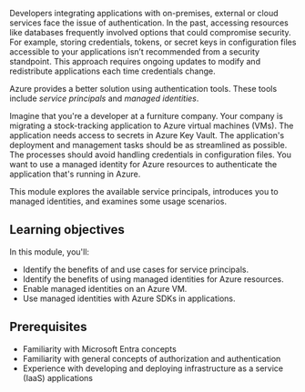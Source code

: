 Developers integrating applications with on-premises, external or cloud services face the issue of authentication. In the past, accessing resources like databases frequently involved options that could compromise security. For example, storing credentials, tokens, or secret keys in configuration files accessible to your applications isn’t recommended from a security standpoint. This approach requires ongoing updates to modify and redistribute applications each time credentials change.

Azure provides a better solution using authentication tools. These tools include *service principals* and *managed identities*.

Imagine that you're a developer at a furniture company. Your company is migrating a stock-tracking application to Azure virtual machines (VMs). The application needs access to secrets in Azure Key Vault. The application's deployment and management tasks should be as streamlined as possible. The processes should avoid handling credentials in configuration files. You want to use a managed identity for Azure resources to authenticate the application that's running in Azure.

This module explores the available service principals, introduces you to managed identities, and examines some usage scenarios.

## Learning objectives

In this module, you'll:

- Identify the benefits of and use cases for service principals.
- Identify the benefits of using managed identities for Azure resources.
- Enable managed identities on an Azure VM.
- Use managed identities with Azure SDKs in applications.

## Prerequisites

- Familiarity with Microsoft Entra concepts
- Familiarity with general concepts of authorization and authentication
- Experience with developing and deploying infrastructure as a service (IaaS) applications
